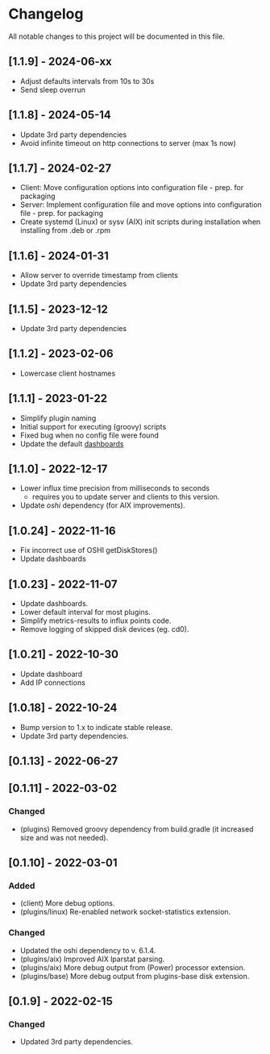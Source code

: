 # Changelog

All notable changes to this project will be documented in this file.

## [1.1.9] - 2024-06-xx
- Adjust defaults intervals from 10s to 30s
- Send sleep overrun

## [1.1.8] - 2024-05-14
- Update 3rd party dependencies
- Avoid infinite timeout on http connections to server (max 1s now)

## [1.1.7] - 2024-02-27
- Client: Move configuration options into configuration file - prep. for packaging
- Server: Implement configuration file and move options into configuration file - prep. for packaging
- Create systemd (Linux) or sysv (AIX) init scripts during installation when installing from .deb or .rpm

## [1.1.6] - 2024-01-31
- Allow server to override timestamp from clients
- Update 3rd party dependencies

## [1.1.5] - 2023-12-12
- Update 3rd party dependencies

## [1.1.2] - 2023-02-06
- Lowercase client hostnames

## [1.1.1] - 2023-01-22
- Simplify plugin naming
- Initial support for executing (groovy) scripts
- Fixed bug when no config file were found
- Update the default [dashboards](doc/dashboards/)

## [1.1.0] - 2022-12-17
- Lower influx time precision from milliseconds to seconds
  - requires you to update server and clients to this version.
- Update *oshi* dependency (for AIX improvements).


## [1.0.24] - 2022-11-16
- Fix incorrect use of OSHI getDiskStores()
- Update dashboards

## [1.0.23] - 2022-11-07
- Update dashboards.
- Lower default interval for most plugins.
- Simplify metrics-results to influx points code.
- Remove logging of skipped disk devices (eg. cd0).

## [1.0.21] - 2022-10-30
- Update dashboard
- Add IP connections

## [1.0.18] - 2022-10-24
- Bump version to 1.x to indicate stable release.
- Update 3rd party dependencies.

## [0.1.13] - 2022-06-27

## [0.1.11] - 2022-03-02
### Changed
- (plugins) Removed groovy dependency from build.gradle (it increased size and was not needed).

## [0.1.10] - 2022-03-01
### Added
- (client) More debug options.
- (plugins/linux) Re-enabled network socket-statistics extension.
### Changed
- Updated the oshi dependency to v. 6.1.4.
- (plugins/aix) Improved AIX lparstat parsing.
- (plugins/aix) More debug output from (Power) processor extension.
- (plugins/base) More debug output from plugins-base disk extension.

## [0.1.9] - 2022-02-15
### Changed
- Updated 3rd party dependencies.
